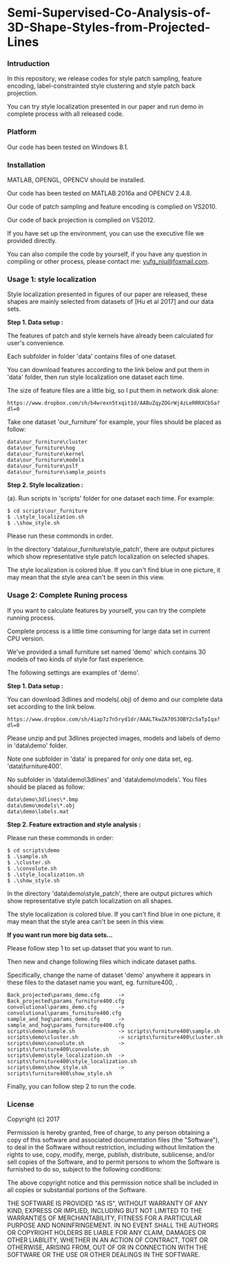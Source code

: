 # Semi-Supervised-Co-Analysis-of-3D-Shape-Styles-from-Projected-Lines

### Intruduction

In this repository, we release codes for style patch sampling, feature encoding, label-constrainted style clustering and style patch back projection.

You can try style localization presented in our paper and run demo in complete process with all released code.

### Platform

Our code has been tested on Windows 8.1.

### Installation

MATLAB, OPENGL, OPENCV should be installed.

Our code has been tested on MATLAB 2016a and OPENCV 2.4.8.

Our code of patch sampling and feature encoding is complied on VS2010.

Our code of back projection is complied on VS2012.

If you have set up the environment, you can use the executive file we provided directly.

You can also compile the code by yourself, if you have any question in compiling or other process, please contact me: yufg_nju@foxmail.com.

### Usage 1: style localization

Style localization presented in figures of our paper are released, these shapes are mainly selected from datasets of [Hu et al 2017] and our data sets.

**Step 1. Data setup :**

The features of patch and style kernels have already been calculated for user's convenience. 

Each subfolder in folder 'data' contains files of one dataset. 

You can download features according to the link below and put them in 'data' folder, then run style localization one dataset each time.

The size of feature files are a little big, so I put them in network disk alone:
```
https://www.dropbox.com/sh/b4wrexn5txqit1d/AABuZqyZOGrWj4zLeRRRXCb5a?dl=0
```

Take one dataset 'our_furniture' for example, your files should be placed as follow:

```
data\our_furniture\cluster
data\our_furniture\hog
data\our_furniture\kernel
data\our_furniture\models
data\our_furniture\pslf
data\our_furniture\sample_points
```

**Step 2. Style localization :**
	
(a). Run scripts in 'scripts' folder for one dataset each time. For example: 

```
$ cd scripts\our_furniture
$ .\style_localization.sh
$ .\show_style.sh
```

Please run these commonds in order.

In the directory 'data\our_furniture\style_patch', there are output pictures which show representative style patch localization on selected shapes. 

The style localization is colored blue. If you can't find blue in one picture, it may mean that the style area can't be seen in this view.

### Usage 2: Complete Runing process

If you want to calculate features by yourself, you can try the complete running process.

Complete process is a little time consuming for large data set in current CPU version. 

We've provided a small furniture set named 'demo' which contains 30 models of two kinds of style for fast experience.

The following settings are examples of 'demo'.

**Step 1. Data setup :**

You can download 3dlines and models(.obj) of demo and our complete data set according to the link below.
```
https://www.dropbox.com/sh/4iap7z7n5ryd1dr/AAALTkwZA70S3OBY2c5aTpIqa?dl=0
```
Please unzip and put 3dlines projected images, models and labels of demo in 'data\demo' folder.

Note one subfolder in 'data' is prepared for only one data set, eg. 'data\furniture400'. 

No subfolder in 'data\demo\3dlines' and 'data\demo\models'. You files should be placed as follow:

```
data\demo\3dlines\*.bmp
data\demo\models\*.obj
data\demo\labels.mat
```

**Step 2. Feature extraction and style analysis :**
	
Please run these commonds in order:

```
$ cd scripts\demo
$ .\sample.sh
$ .\cluster.sh
$ .\convolute.sh
$ .\style_localization.sh
$ .\show_style.sh
```

In the directory 'data\demo\style_patch', there are output pictures which show representative style patch localization on all shapes. 

The style localization is colored blue. If you can't find blue in one picture, it may mean that the style area can't be seen in this view.

**If you want run more big data sets...**

Please follow step 1 to set up dataset that you want to run.

Then new and change following files which indicate dataset paths.

Specifically, change the name of dataset 'demo' anywhere it appears in these files to the dataset name you want, eg. furniture400, .

```
Back_projected\params_demo.cfg  	-> Back_projected\params_furniture400.cfg
convolutional\params_demo.cfg   	-> convolutional\params_furniture400.cfg
sample_and_hog\params_demo.cfg  	-> sample_and_hog\params_furniture400.cfg
scripts\demo\sample.sh          	-> scripts\furniture400\sample.sh
scripts\demo\cluster.sh          	-> scripts\furniture400\cluster.sh
scripts\demo\convolute.sh          	-> scripts\furniture400\convolute.sh
scripts\demo\style_localization.sh  -> scripts\furniture400\style_localization.sh
scripts\demo\show_style.sh          -> scripts\furniture400\show_style.sh
```
Finally, you can follow step 2 to run the code.

### License

Copyright (c) 2017

Permission is hereby granted, free of charge, to any person obtaining a copy
of this software and associated documentation files (the "Software"), to deal
in the Software without restriction, including without limitation the rights
to use, copy, modify, merge, publish, distribute, sublicense, and/or sell
copies of the Software, and to permit persons to whom the Software is
furnished to do so, subject to the following conditions:

The above copyright notice and this permission notice shall be included in all
copies or substantial portions of the Software.

THE SOFTWARE IS PROVIDED "AS IS", WITHOUT WARRANTY OF ANY KIND, EXPRESS OR
IMPLIED, INCLUDING BUT NOT LIMITED TO THE WARRANTIES OF MERCHANTABILITY,
FITNESS FOR A PARTICULAR PURPOSE AND NONINFRINGEMENT. IN NO EVENT SHALL THE
AUTHORS OR COPYRIGHT HOLDERS BE LIABLE FOR ANY CLAIM, DAMAGES OR OTHER
LIABILITY, WHETHER IN AN ACTION OF CONTRACT, TORT OR OTHERWISE, ARISING FROM,
OUT OF OR IN CONNECTION WITH THE SOFTWARE OR THE USE OR OTHER DEALINGS IN THE
SOFTWARE.
